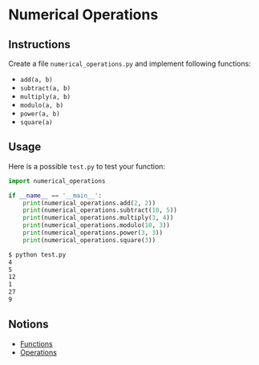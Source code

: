 # Numerical Operations

## Instructions

Create a file `numerical_operations.py` and implement following functions:

* `add(a, b)`
* `subtract(a, b)`
* `multiply(a, b)`
* `modulo(a, b)`
* `power(a, b)`
* `square(a)`

## Usage

Here is a possible `test.py` to test your function:

```python
import numerical_operations

if __name__ == '__main__':
    print(numerical_operations.add(2, 2))
    print(numerical_operations.subtract(10, 5))
    print(numerical_operations.multiply(3, 4))
    print(numerical_operations.modulo(10, 3))
    print(numerical_operations.power(3, 3))
    print(numerical_operations.square(3))

```

```bash
$ python test.py
4
5
12
1
27
9
```


## Notions

* [Functions](#)
* [Operations](#)
